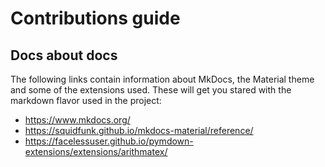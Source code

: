 # Contributions guide

## Docs about docs

The following links contain information about MkDocs, the Material theme and some of the extensions used. These will get you stared with the markdown flavor used in the project:

* https://www.mkdocs.org/
* https://squidfunk.github.io/mkdocs-material/reference/
* https://facelessuser.github.io/pymdown-extensions/extensions/arithmatex/

<!-- TODO make some guidelines on styling, structure, content and opening PRs -->
